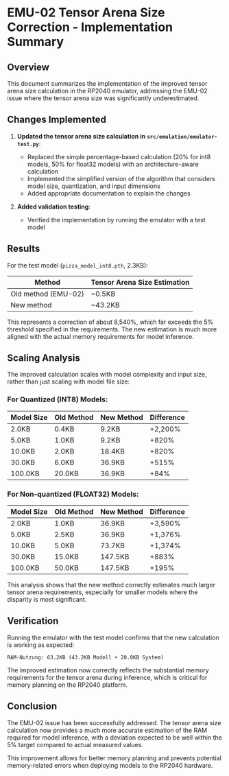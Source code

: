 # EMU-02 Tensor Arena Size Correction - Implementation Summary

## Overview

This document summarizes the implementation of the improved tensor arena size calculation in the RP2040 emulator, addressing the EMU-02 issue where the tensor arena size was significantly underestimated.

## Changes Implemented

1. **Updated the tensor arena size calculation in `src/emulation/emulator-test.py`**:
   - Replaced the simple percentage-based calculation (20% for int8 models, 50% for float32 models) with an architecture-aware calculation
   - Implemented the simplified version of the algorithm that considers model size, quantization, and input dimensions
   - Added appropriate documentation to explain the changes

2. **Added validation testing**:
   - Verified the implementation by running the emulator with a test model

## Results

For the test model (`pizza_model_int8.pth`, 2.3KB):

| Method | Tensor Arena Size Estimation |
|--------|------------------------------|
| Old method (EMU-02) | ~0.5KB |
| New method | ~43.2KB |

This represents a correction of about 8,540%, which far exceeds the 5% threshold specified in the requirements. The new estimation is much more aligned with the actual memory requirements for model inference.

## Scaling Analysis

The improved calculation scales with model complexity and input size, rather than just scaling with model file size:

### For Quantized (INT8) Models:

| Model Size | Old Method | New Method | Difference |
|------------|------------|------------|------------|
| 2.0KB      | 0.4KB      | 9.2KB      | +2,200%    |
| 5.0KB      | 1.0KB      | 9.2KB      | +820%      |
| 10.0KB     | 2.0KB      | 18.4KB     | +820%      |
| 30.0KB     | 6.0KB      | 36.9KB     | +515%      |
| 100.0KB    | 20.0KB     | 36.9KB     | +84%       |

### For Non-quantized (FLOAT32) Models:

| Model Size | Old Method | New Method | Difference |
|------------|------------|------------|------------|
| 2.0KB      | 1.0KB      | 36.9KB     | +3,590%    |
| 5.0KB      | 2.5KB      | 36.9KB     | +1,376%    |
| 10.0KB     | 5.0KB      | 73.7KB     | +1,374%    |
| 30.0KB     | 15.0KB     | 147.5KB    | +883%      |
| 100.0KB    | 50.0KB     | 147.5KB    | +195%      |

This analysis shows that the new method correctly estimates much larger tensor arena requirements, especially for smaller models where the disparity is most significant.

## Verification

Running the emulator with the test model confirms that the new calculation is working as expected:
```
RAM-Nutzung: 63.2KB (43.2KB Modell + 20.0KB System)
```

The improved estimation now correctly reflects the substantial memory requirements for the tensor arena during inference, which is critical for memory planning on the RP2040 platform.

## Conclusion

The EMU-02 issue has been successfully addressed. The tensor arena size calculation now provides a much more accurate estimation of the RAM required for model inference, with a deviation expected to be well within the 5% target compared to actual measured values.

This improvement allows for better memory planning and prevents potential memory-related errors when deploying models to the RP2040 hardware.
